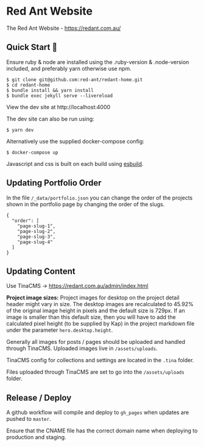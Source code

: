 # Red Ant Website

The Red Ant Website - https://redant.com.au/

## Quick Start :runner:

Ensure ruby & node are installed using the .ruby-version & .node-version included, and preferably yarn otherwise use npm.

    $ git clone git@github.com:red-ant/redant-home.git
    $ cd redant-home
    $ bundle install && yarn install
    $ bundle exec jekyll serve --livereload

View the dev site at http://localhost:4000

The dev site can also be run using:

    $ yarn dev

Alternatively use the supplied docker-compose config:

    $ docker-compose up

Javascript and css is built on each build using [esbuild](https://esbuild.github.io/).

## Updating Portfolio Order

In the file `/_data/portfolio.json` you can change the order of the projects shown in the portfolio page by changing the order of the slugs.

    {
      "order": [
        "page-slug-1",
        "page-slug-2",
        "page-slug-3",
        "page-slug-4"
      ]
    }

## Updating Content

Use TinaCMS -> https://redant.com.au/admin/index.html

**Project image sizes:** Project images for desktop on the project detail header might vary in size. The desktop images are recalculated to 45.92% of the original image height in pixels and the default size is 729px. If an image is smaller than this default size, then you will have to add the calculated pixel height (to be supplied by Kap) in the project markdown file under the parameter `hero.desktop.height`.

Generally all images for posts / pages should be uploaded and handled through TinaCMS. Uploaded images live in `/assets/uploads`.

TinaCMS config for collections and settings are located in the `.tina` folder.

Files uploaded through TinaCMS are set to go into the `/assets/uploads` folder.

## Release / Deploy

A github workflow will compile and deploy to `gh_pages` when updates are pushed to `master`.

Ensure that the CNAME file has the correct domain name when deploying to production and staging.
